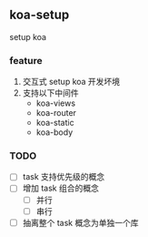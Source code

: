## koa-setup

setup koa

### feature

1. 交互式 setup koa 开发坏境
2. 支持以下中间件
   - koa-views
   - koa-router
   - koa-static
   - koa-body

### TODO

- [ ] task 支持优先级的概念
- [ ] 增加 task 组合的概念
  - [ ] 并行
  - [ ] 串行
- [ ] 抽离整个 task 概念为单独一个库
